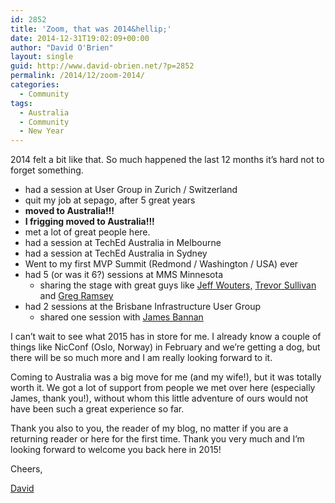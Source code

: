 ```yaml
---
id: 2852
title: 'Zoom, that was 2014&hellip;'
date: 2014-12-31T19:02:09+00:00
author: "David O'Brien"
layout: single
guid: http://www.david-obrien.net/?p=2852
permalink: /2014/12/zoom-2014/
categories:
  - Community
tags:
  - Australia
  - Community
  - New Year
---
```


2014 felt a bit like that. So much happened the last 12 months it’s hard not to forget something.

* had a session at User Group in Zurich / Switzerland
* quit my job at sepago, after 5 great years
* **moved to Australia!!!**
* **I frigging moved to Australia!!!**
* met a lot of great people here.
* had a session at TechEd Australia in Melbourne
* had a session at TechEd Australia in Sydney
* Went to my first MVP Summit (Redmond / Washington / USA) ever
* had 5 (or was it 6?) sessions at MMS Minnesota
  * sharing the stage with great guys like [Jeff Wouters,](http://jeffwouters.nl/) [Trevor Sullivan](http://trevorsullivan.net) and [Greg Ramsey](http://gregramsey.net)
* had 2 sessions at the Brisbane Infrastructure User Group
    * shared one session with [James Bannan](http://jamesbannanit.com/)

I can’t wait to see what 2015 has in store for me. I already know a couple of things like NicConf (Oslo, Norway) in February and we’re getting a dog, but there will be so much more and I am really looking forward to it.

Coming to Australia was a big move for me (and my wife!), but it was totally worth it. We got a lot of support from people we met over here (especially James, thank you!), without whom this little adventure of ours would not have been such a great experience so far.

Thank you also to you, the reader of my blog, no matter if you are a returning reader or here for the first time. Thank you very much and I’m looking forward to welcome you back here in 2015!

Cheers,

[David](http://www.twitter.com/david_obrien)